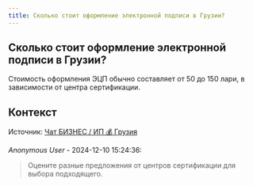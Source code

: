 ```yaml
---
title: Сколько стоит оформление электронной подписи в Грузии?
---
```


## Сколько стоит оформление электронной подписи в Грузии?

Стоимость оформления ЭЦП обычно составляет от 50 до 150 лари, в зависимости от центра сертификации.

## Контекст

Источник: [Чат БИЗНЕС / ИП 💰 Грузия](https://t.me/ip_ge)

_Anonymous User_ - 2024-12-10 15:24:36:

> Оцените разные предложения от центров сертификации для выбора подходящего.
